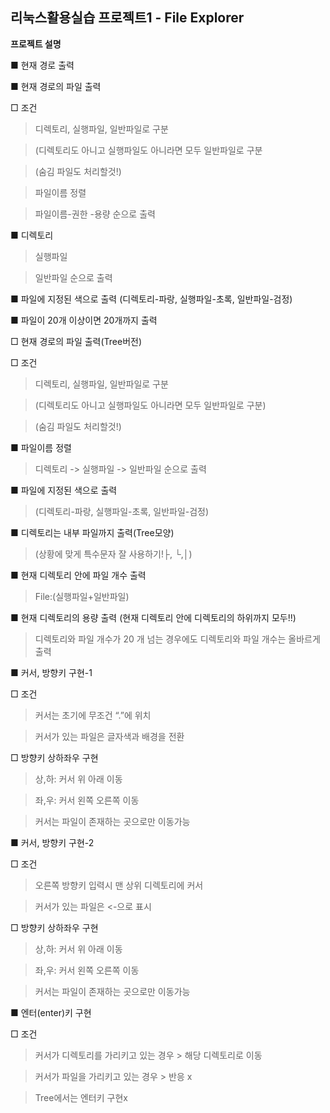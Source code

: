 ## 리눅스활용실습 프로젝트1 - File Explorer

**프로젝트 설명**


■ 현재 경로 출력

■ 현재 경로의 파일 출력

□ 조건
>디렉토리, 실행파일, 일반파일로 구분 

>(디렉토리도 아니고 실행파일도 아니라면 모두 일반파일로 구분

>(숨김 파일도 처리할것!)

> 파일이름 정렬

>파일이름-권한 -용량 순으로 출력


■ 디렉토리
>실행파일

>일반파일 순으로 출력

■ 파일에 지정된 색으로 출력 (디렉토리-파랑, 실행파일-초록, 일반파일-검정)


■ 파일이 20개 이상이면 20개까지 출력

□ 현재 경로의 파일 출력(Tree버전)

□ 조건
> 디렉토리, 실행파일, 일반파일로 구분 

>(디렉토리도 아니고 실행파일도 아니라면 모두 일반파일로 구분)

> (숨김 파일도 처리할것!)

■ 파일이름 정렬
> 디렉토리 -> 실행파일 -> 일반파일 순으로 출력


■ 파일에 지정된 색으로 출력 
>(디렉토리-파랑, 실행파일-초록, 일반파일-검정)


■ 디렉토리는 내부 파일까지 출력(Tree모양)
>(상황에 맞게 특수문자 잘 사용하기!├, └,│)


■ 현재 디렉토리 안에 파일 개수 출력
>File:(실행파일+일반파일)


■ 현재 디렉토리의 용량 출력 (현재 디렉토리 안에 디렉토리의 하위까지 모두!!)
>디렉토리와 파일 개수가 20 개 넘는 경우에도 디렉토리와 파일 개수는 올바르게 출력


■ 커서, 방향키 구현-1

□ 조건
> 커서는 초기에 무조건 “.”에 위치

> 커서가 있는 파일은 글자색과 배경을 전환

□ 방향키 상하좌우 구현

> 상,하: 커서 위 아래 이동

> 좌,우: 커서 왼쪽 오른쪽 이동

> 커서는 파일이 존재하는 곳으로만 이동가능


■ 커서, 방향키 구현-2

□ 조건
> 오른쪽 방향키 입력시 맨 상위 디렉토리에 커서

> 커서가 있는 파일은 <-으로 표시

□ 방향키 상하좌우 구현

> 상,하: 커서 위 아래 이동

> 좌,우: 커서 왼쪽 오른쪽 이동

> 커서는 파일이 존재하는 곳으로만 이동가능



■ 엔터(enter)키 구현

□ 조건

> 커서가 디렉토리를 가리키고 있는 경우 > 해당 디렉토리로 이동

> 커서가 파일을 가리키고 있는 경우 > 반응 x

> Tree에서는 엔터키 구현x
